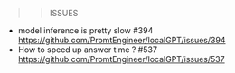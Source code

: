 >> ISSUES
* model inference is pretty slow #394
https://github.com/PromtEngineer/localGPT/issues/394
* How to speed up answer time ? #537
https://github.com/PromtEngineer/localGPT/issues/537
